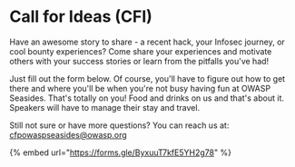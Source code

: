 # Call for Ideas \(CFI\)

Have an awesome story to share - a recent hack, your Infosec journey, or cool bounty experiences? Come share your experiences and motivate others with your success stories or learn from the pitfalls you've had!

Just fill out the form below. Of course, you'll have to figure out how to get there and where you'll be when you're not busy having fun at OWASP Seasides. That's totally on you! Food and drinks on us and that's about it. Speakers will have to manage their stay and travel.

Still not sure or have more questions? You can reach us at: [cfpowaspseasides@owasp.org](mailto:cfpowaspseasides@owasp.org)

{% embed url="https://forms.gle/ByxuuT7kfE5YH2g78" %}




